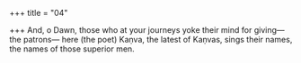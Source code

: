 +++
title = "04"

+++
And, o Dawn, those who at your journeys yoke their mind for giving— the patrons—
here (the poet) Kaṇva, the latest of Kaṇvas, sings their names, the names  of those superior men.